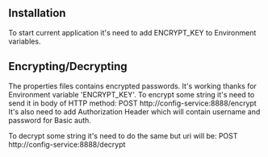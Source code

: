 ## Installation

To start current application it's need to add ENCRYPT_KEY to Environment variables.

## Encrypting/Decrypting

The properties files contains encrypted passwords. 
It's working thanks for Environment variable 'ENCRYPT_KEY'. 
To encrypt some string it's need to send it in body of HTTP method:
POST http://config-service:8888/encrypt
It's also need to add Authorization Header which will contain username and password for Basic auth.

To decrypt some string it's need to do the same but uri will be:
POST http://config-service:8888/decrypt